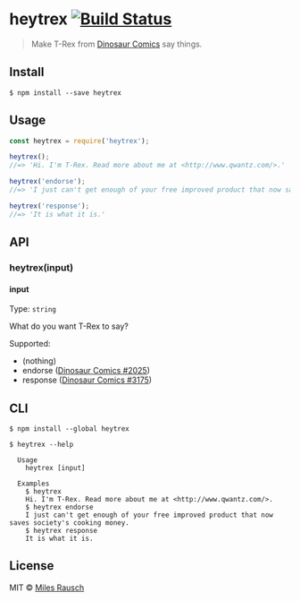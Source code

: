 # heytrex [![Build Status](https://travis-ci.org/awayken/heytrex.svg?branch=master)](https://travis-ci.org/awayken/heytrex)

> Make T-Rex from [Dinosaur Comics](http://www.qwantz.com/) say things.


## Install

```
$ npm install --save heytrex
```


## Usage

```js
const heytrex = require('heytrex');

heytrex();
//=> 'Hi. I'm T-Rex. Read more about me at <http://www.qwantz.com/>.'

heytrex('endorse');
//=> 'I just can't get enough of your free improved product that now saves society's cooking money.'

heytrex('response');
//=> 'It is what it is.'
```


## API

### heytrex(input)

#### input

Type: `string`

What do you want T-Rex to say?

Supported:

* (nothing)
* endorse ([Dinosaur Comics #2025](http://www.qwantz.com/?comic=2025))
* response ([Dinosaur Comics #3175](http://www.qwantz.com/?comic=3175))


## CLI

```
$ npm install --global heytrex
```

```
$ heytrex --help

  Usage
    heytrex [input]

  Examples
    $ heytrex
    Hi. I'm T-Rex. Read more about me at <http://www.qwantz.com/>.
    $ heytrex endorse
    I just can't get enough of your free improved product that now saves society's cooking money.
    $ heytrex response
    It is what it is.
```


## License

MIT © [Miles Rausch](http://milesrausch.com)
